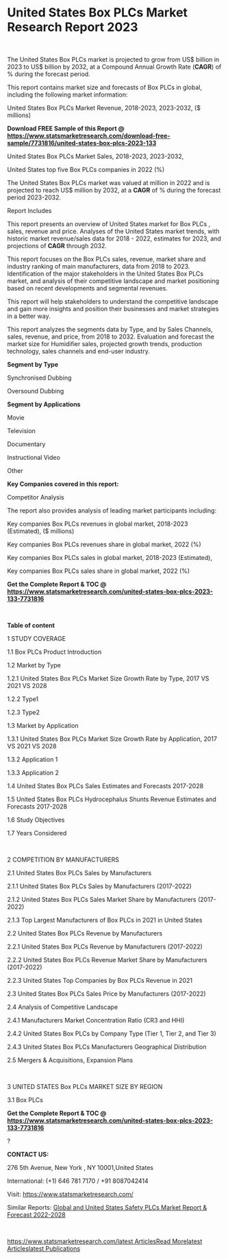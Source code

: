 <h1>United States Box PLCs Market Research Report 2023</h1><br/><p>The United States Box PLCs market is projected to grow from US$ billion in 2023 to US$ billion by 2032, at a Compound Annual Growth Rate (<strong>CAGR</strong>) of % during the forecast period.</p>
 
 
 
 <p>This report contains market size and forecasts of Box PLCs in global, including the following market information:</p>
 
 
 
 <p>United States Box PLCs Market Revenue, 2018-2023, 2023-2032, ($ millions)</p>
 
 
 
 <p><strong>Download FREE Sample of this Report @ <a href="https://www.statsmarketresearch.com/download-free-sample/7731816/united-states-box-plcs-2023-133">https://www.statsmarketresearch.com/download-free-sample/7731816/united-states-box-plcs-2023-133</a></strong></p>
 
 
 
 <p>United States Box PLCs Market Sales, 2018-2023, 2023-2032,</p>
 
 
 
 <p>United States top five Box PLCs companies in 2022 (%)</p>
 
 
 
 <p>The United States Box PLCs market was valued at million in 2022 and is projected to reach US$ million by 2032, at a <strong>CAGR</strong> of % during the forecast period 2023-2032.</p>
 
 
 
 <p>Report Includes</p>
 
 
 
 <p>This report presents an overview of United States market for Box PLCs , sales, revenue and price. Analyses of the United States market trends, with historic market revenue/sales data for 2018 - 2022, estimates for 2023, and projections of <strong>CAGR</strong> through 2032.</p>
 
 
 
 <p>This report focuses on the Box PLCs sales, revenue, market share and industry ranking of main manufacturers, data from 2018 to 2023. Identification of the major stakeholders in the United States Box PLCs market, and analysis of their competitive landscape and market positioning based on recent developments and segmental revenues.</p>
 
 
 
 <p>This report will help stakeholders to understand the competitive landscape and gain more insights and position their businesses and market strategies in a better way.</p>
 
 
 
 <p>This report analyzes the segments data by Type, and by Sales Channels, sales, revenue, and price, from 2018 to 2032. Evaluation and forecast the market size for Humidifier sales, projected growth trends, production technology, sales channels and end-user industry.</p>
 
 
 
 <p><strong>Segment by Type</strong></p>
 
 
 
 <p>Synchronised Dubbing</p>
 
 
 
 <p>Oversound Dubbing</p>
 
 
 
 <p><strong>Segment <strong><strong>by Applications</strong></strong></strong></p>
 
 
 
 <p>Movie</p>
 
 
 
 <p>Television</p>
 
 
 
 <p>Documentary</p>
 
 
 
 <p>Instructional Video</p>
 
 
 
 <p>Other</p>
 
 
 
 <p><strong>Key Companies covered in this report:</strong></p>
 
 
 
 <p>Competitor Analysis</p>
 
 
 
 <p>The report also provides analysis of leading market participants including:</p>
 
 
 
 <p>Key companies Box PLCs revenues in global market, 2018-2023 (Estimated), ($ millions)</p>
 
 
 
 <p>Key companies Box PLCs revenues share in global market, 2022 (%)</p>
 
 
 
 <p>Key companies Box PLCs sales in global market, 2018-2023 (Estimated),</p>
 
 
 
 <p>Key companies Box PLCs sales share in global market, 2022 (%)</p>
 
 
 
 <div><b>Get the Complete Report & TOC @ <a href="https://www.statsmarketresearch.com/united-states-box-plcs-2023-133-7731816">https://www.statsmarketresearch.com/united-states-box-plcs-2023-133-7731816</a></b></div>
 
 
 
 <p><br />
 
 <b>Table of content</b></p>
 
 
 
 <p>1 STUDY COVERAGE<br />
 
 1.1 Box PLCs Product Introduction<br />
 
 1.2 Market by Type<br />
 
 1.2.1 United States Box PLCs Market Size Growth Rate by Type, 2017 VS 2021 VS 2028<br />
 
 1.2.2 Type1<br />
 
 1.2.3 Type2<br />
 
 1.3 Market by Application<br />
 
 1.3.1 United States Box PLCs Market Size Growth Rate by Application, 2017 VS 2021 VS 2028<br />
 
 1.3.2 Application 1<br />
 
 1.3.3 Application 2<br />
 
 1.4 United States Box PLCs Sales Estimates and Forecasts 2017-2028<br />
 
 1.5 United States Box PLCs Hydrocephalus Shunts Revenue Estimates and Forecasts 2017-2028<br />
 
 1.6 Study Objectives<br />
 
 1.7 Years Considered<br />
 
 <br />
 
 2 COMPETITION BY MANUFACTURERS<br />
 
 2.1 United States Box PLCs Sales by Manufacturers<br />
 
 2.1.1 United States Box PLCs Sales by Manufacturers (2017-2022)<br />
 
 2.1.2 United States Box PLCs Sales Market Share by Manufacturers (2017-2022)<br />
 
 2.1.3 Top Largest Manufacturers of Box PLCs in 2021 in United States<br />
 
 2.2 United States Box PLCs Revenue by Manufacturers<br />
 
 2.2.1 United States Box PLCs Revenue by Manufacturers (2017-2022)<br />
 
 2.2.2 United States Box PLCs Revenue Market Share by Manufacturers (2017-2022)<br />
 
 2.2.3 United States Top Companies by Box PLCs Revenue in 2021<br />
 
 2.3 United States Box PLCs Sales Price by Manufacturers (2017-2022)<br />
 
 2.4 Analysis of Competitive Landscape<br />
 
 2.4.1 Manufacturers Market Concentration Ratio (CR3 and HHI)<br />
 
 2.4.2 United States Box PLCs by Company Type (Tier 1, Tier 2, and Tier 3)<br />
 
 2.4.3 United States Box PLCs Manufacturers Geographical Distribution<br />
 
 2.5 Mergers & Acquisitions, Expansion Plans<br />
 
 <br />
 
 3 UNITED STATES Box PLCs MARKET SIZE BY REGION<br />
 
 3.1 Box PLCs</p>
 
 
 
 <div><b>Get the Complete Report & TOC @ <a href="https://www.statsmarketresearch.com/united-states-box-plcs-2023-133-7731816">https://www.statsmarketresearch.com/united-states-box-plcs-2023-133-7731816</a></b></div>
 
 
 
 <p>? </p>
 
 
 
 <p><b>CONTACT US:</b><br />
 
 276 5th Avenue, New York , NY 10001,United States<br />
 
 International: (+1) 646 781 7170 / +91 8087042414<br />
 
 Visit: <a href="https://www.statsmarketresearch.com/">https://www.statsmarketresearch.com/</a><br />
 
 Similar Reports: <a href="https://www.statsmarketresearch.com/united-states-box-plcs-2023-133-7731816">Global and United States Safety PLCs Market Report & Forecast 2022-2028</a><br />
 
 <br />
 
 <a href="https://gyeongbokgung.com">https://www.statsmarketresearch.com/</a><a href="https://hallyeomaritime.com">latest Articles</a><a href="https://jingwansa.com">Read More</a><a href="https://nguoiviet.jp/">latest Articles</a><a href="https://www.intelmarketresearch.com/">latest Publications</a></p>